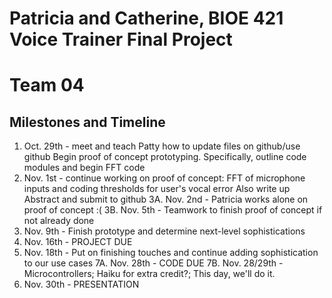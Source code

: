 # Patricia and Catherine, BIOE 421 Voice Trainer Final Project
# Team 04
## Milestones and Timeline

1. Oct. 29th - meet and teach Patty how to update files on github/use github
	Begin proof of concept prototyping. Specifically, outline code modules and begin FFT code
2. Nov. 1st - continue working on proof of concept: FFT of microphone inputs and coding thresholds for user's vocal error
	Also write up Abstract and submit to github
3A. Nov. 2nd - Patricia works alone on proof of concept :(
3B. Nov. 5th - Teamwork to finish proof of concept if not already done 
4. Nov. 9th - Finish prototype and determine next-level sophistications
5. Nov. 16th - PROJECT DUE
6. Nov. 18th - Put on finishing touches and continue adding sophistication to our use cases
7A. Nov. 28th - CODE DUE
7B. Nov. 28/29th - Microcontrollers; Haiku for extra credit?; This day, we'll do it. 
8. Nov. 30th - PRESENTATION
